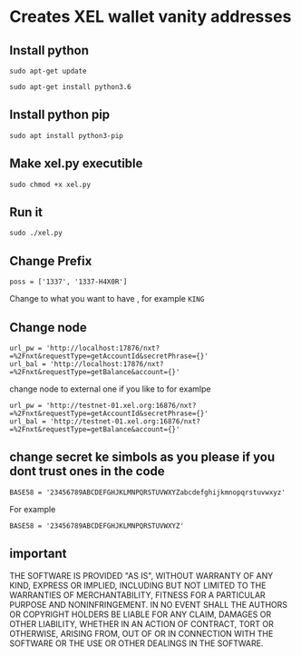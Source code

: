 # Creates XEL wallet vanity addresses

## Install python 
```
sudo apt-get update
```
```
sudo apt-get install python3.6
```
## Install python pip 

```
sudo apt install python3-pip
```
## Make xel.py executible 

```
sudo chmod +x xel.py
```

## Run it 

```
sudo ./xel.py
```

## Change Prefix 

```
poss = ['1337', '1337-H4X0R']
```
Change to what you want to have , for example  `KING`

## Change node 
```
url_pw = 'http://localhost:17876/nxt?=%2Fnxt&requestType=getAccountId&secretPhrase={}'
url_bal = 'http://localhost:17876/nxt?=%2Fnxt&requestType=getBalance&account={}'
```
change node to external one if you like to for examlpe 

```
url_pw = 'http://testnet-01.xel.org:16876/nxt?=%2Fnxt&requestType=getAccountId&secretPhrase={}'
url_bal = 'http://testnet-01.xel.org:16876/nxt?=%2Fnxt&requestType=getBalance&account={}'
```
## change secret ke simbols as you please if you dont trust ones in the code 

```
BASE58 = '23456789ABCDEFGHJKLMNPQRSTUVWXYZabcdefghijkmnopqrstuvwxyz'
```
For example

```
BASE58 = '23456789ABCDEFGHJKLMNPQRSTUVWXYZ'
```

## important 

THE SOFTWARE IS PROVIDED "AS IS", WITHOUT WARRANTY OF ANY KIND, EXPRESS OR IMPLIED, INCLUDING BUT NOT LIMITED TO THE WARRANTIES OF MERCHANTABILITY, FITNESS FOR A PARTICULAR PURPOSE AND NONINFRINGEMENT. IN NO EVENT SHALL THE AUTHORS OR COPYRIGHT HOLDERS BE LIABLE FOR ANY CLAIM, DAMAGES OR OTHER LIABILITY, WHETHER IN AN ACTION OF CONTRACT, TORT OR OTHERWISE, ARISING FROM, OUT OF OR IN CONNECTION WITH THE SOFTWARE OR THE USE OR OTHER DEALINGS IN THE SOFTWARE.
